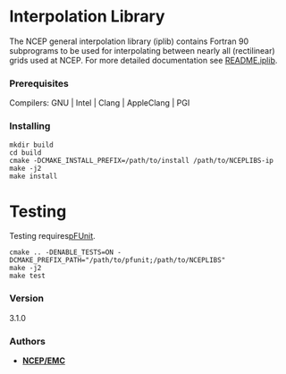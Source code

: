 # Interpolation Library

The NCEP general interpolation library (iplib) contains Fortran 90 subprograms
to be used for interpolating between nearly all (rectilinear) grids used at NCEP.
For more detailed documentation see [README.iplib](README.iplib).

### Prerequisites

Compilers: GNU | Intel | Clang | AppleClang | PGI


### Installing

```
mkdir build
cd build
cmake -DCMAKE_INSTALL_PREFIX=/path/to/install /path/to/NCEPLIBS-ip
make -j2
make install
```

# Testing

Testing requires[pFUnit](https://github.com/Goddard-Fortran-Ecosystem/pFUnit).

```
cmake .. -DENABLE_TESTS=ON -DCMAKE_PREFIX_PATH="/path/to/pfunit;/path/to/NCEPLIBS"
make -j2
make test
```

### Version
3.1.0


### Authors

* **[NCEP/EMC](NCEP.List.EMC.nceplibs.Developers@noaa.gov)**
